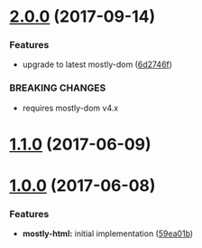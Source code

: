 <a name="2.0.0"></a>
# [2.0.0](https://github.com/TylorS167/mostly-html/compare/v1.1.0...v2.0.0) (2017-09-14)


### Features

* upgrade to latest mostly-dom ([6d2746f](https://github.com/TylorS167/mostly-html/commit/6d2746f))


### BREAKING CHANGES

* requires mostly-dom v4.x



<a name="1.1.0"></a>
# [1.1.0](https://github.com/TylorS167/mostly-html/compare/v1.0.0...v1.1.0) (2017-06-09)



<a name="1.0.0"></a>
# [1.0.0](https://github.com/TylorS167/mostly-html/compare/59ea01b...v1.0.0) (2017-06-08)


### Features

* **mostly-html:** initial implementation ([59ea01b](https://github.com/TylorS167/mostly-html/commit/59ea01b))



